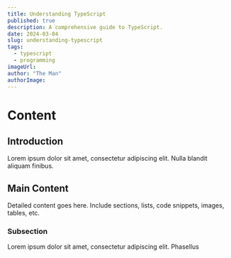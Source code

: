 ```yaml
---
title: Understanding TypeScript
published: true
description: A comprehensive guide to TypeScript.
date: 2024-03-04
slug: understanding-typescript
tags:
  - typescript
  - programming
imageUrl:
author: "The Man"
authorImage:
---
```


# Content

## Introduction

Lorem ipsum dolor sit amet, consectetur adipiscing elit. Nulla blandit aliquam finibus.

## Main Content

Detailed content goes here. Include sections, lists, code snippets, images, tables, etc.

### Subsection

Lorem ipsum dolor sit amet, consectetur adipiscing elit. Phasellus
